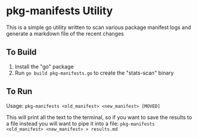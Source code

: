 # pkg-manifests Utility
This is a simple go utility written to scan various package manifest logs and generate a markdown file of the recent changes

## To Build
1. Install the "go" package
2. Run `go build pkg-manifests.go` to create the "stats-scan" binary

## To Run
Usage: `pkg-manifests <old_manifest> <new_manifest> [MOVED]`

This will print all the text to the terminal, so if you want to save the results to a file instead you will want to pipe it into a file:
`pkg-manifests <old_manifest> <new_manifest> > results.md`
